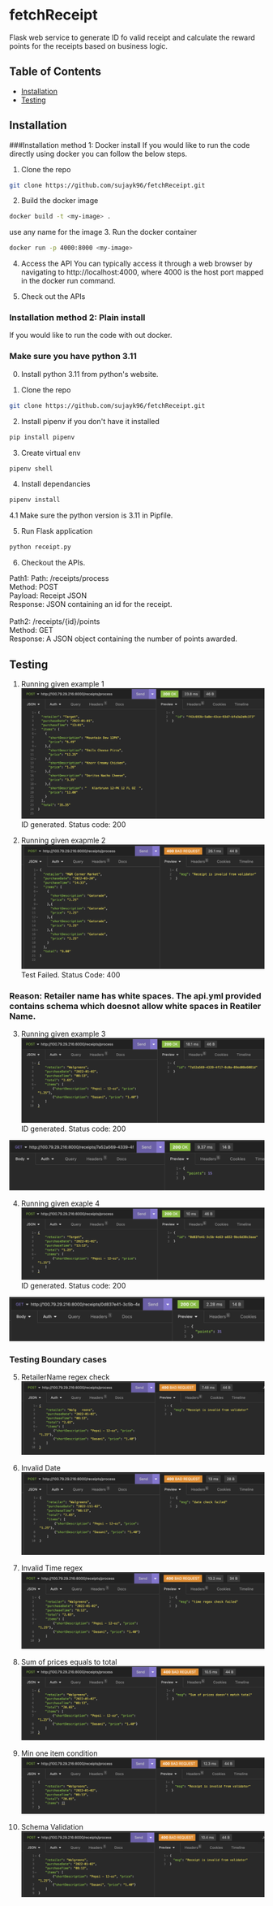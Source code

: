# fetchReceipt

Flask web service to generate ID fo valid receipt and calculate the reward points for the receipts based on business logic.

## Table of Contents

- [Installation](#installation)
- [Testing](#testing)

## Installation

###Installation method 1: Docker install
If you would like to run the code directly using docker you can follow the below steps.

1. Clone the repo
```bash
git clone https://github.com/sujayk96/fetchReceipt.git
```
2. Build the docker image
```bash
docker build -t <my-image> .
```
use any name for the image
3. Run the docker container
```bash
docker run -p 4000:8000 <my-image>
```
4. Access the API
You can typically access it through a web browser by navigating to http://localhost:4000, where 4000 is the host port mapped in the docker run command.

5. Check out the APIs <br>


### Installation method 2: Plain install
If you would like to run the code with out docker.
### Make sure you have python 3.11
0. Install python 3.11 from python's website.

1. Clone the repo
```bash
git clone https://github.com/sujayk96/fetchReceipt.git
```

2. Install pipenv if you don't have it installed
```bash
pip install pipenv
```

3. Create virtual env
```bash
pipenv shell
```

4. Install dependancies
```bash
pipenv install
```

4.1 Make sure the python version is 3.11 in Pipfile.

5. Run Flask application
```bash
python receipt.py
```

6. Checkout the APIs.

Path1: Path: /receipts/process <br>
Method: POST <br>
Payload: Receipt JSON <br>
Response: JSON containing an id for the receipt.<br><br>
Path2: /receipts/{id}/points<br>
Method: GET<br>
Response: A JSON object containing the number of points awarded.<br>

## Testing
1. Running given example 1
![Alt text](tests/image.png)
ID generated. Status code: 200

2. Running given exapmle 2
![Alt text](tests/image-1.png)
Test Failed. Status Code: 400
### Reason: Retailer name has white spaces. The api.yml provided contains schema which doesnot allow white spaces in Reatiler Name.

3. Running given example 3
![Alt text](tests/image-2.png)
ID generated. Status code: 200

![Alt text](tests/image-3.png)

4. Running given exaple 4
![Alt text](tests/image-4.png)
ID generated. Status code: 200

![Alt text](tests/image-5.png)

### Testing Boundary cases
5. RetailerName regex check
![Alt text](tests/image-6.png)

6. Invalid Date
![Alt text](tests/image-7.png)

7. Invalid Time regex
![Alt text](tests/image-8.png)

8. Sum of prices equals to total
![Alt text](tests/image-9.png)

9. Min one item condition
![Alt text](tests/image-10.png)

10. Schema Validation
![Alt text](tests/image-11.png)